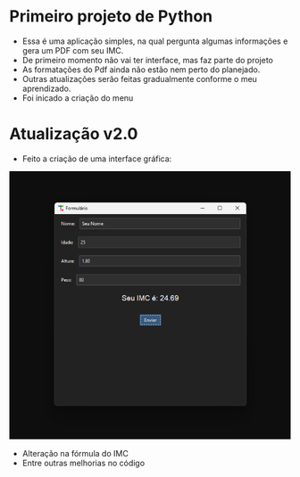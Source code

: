 # Primeiro projeto de Python

- Essa é uma aplicação simples, na qual pergunta algumas informações e gera um PDF com seu IMC.
- De primeiro momento não vai ter interface, mas faz parte do projeto
- As formatações do Pdf ainda não estão nem perto do planejado.
- Outras atualizações serão feitas gradualmente conforme o meu aprendizado.
- Foi inicado a criação do menu
  
# Atualização v2.0
- Feito a criação de uma interface gráfica:

![Teste](./interface.png)

- Alteração na fórmula do IMC
- Entre outras melhorias no código
